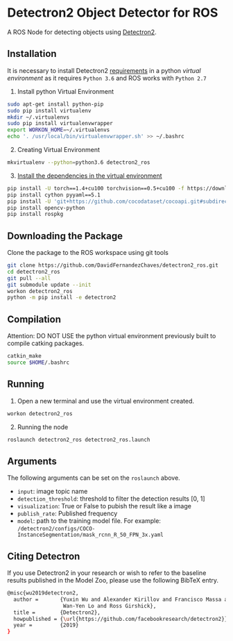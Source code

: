 # Detectron2 Object Detector for ROS

A ROS Node for detecting objects using [Detectron2](https://github.com/facebookresearch/detectron2).


## Installation

It is necessary to install Detectron2 [requirements](https://github.com/facebookresearch/detectron2/blob/master/INSTALL.md) in a python *virtual environment* as it requires `Python 3.6` and ROS works with `Python 2.7`

1. Install python Virtual Environment
```bash
sudo apt-get install python-pip
sudo pip install virtualenv
mkdir ~/.virtualenvs
sudo pip install virtualenvwrapper
export WORKON_HOME=~/.virtualenvs
echo '. /usr/local/bin/virtualenvwrapper.sh' >> ~/.bashrc 
```

2. Creating Virtual Environment
```bash
mkvirtualenv --python=python3.6 detectron2_ros
```

3. [Install the dependencies in the virtual environment](https://github.com/facebookresearch/detectron2/blob/master/INSTALL.md)

```bash
pip install -U torch==1.4+cu100 torchvision==0.5+cu100 -f https://download.pytorch.org/whl/torch_stable.html
pip install cython pyyaml==5.1
pip install -U 'git+https://github.com/cocodataset/cocoapi.git#subdirectory=PythonAPI'
pip install opencv-python
pip install rospkg
```


## Downloading the Package

Clone the package to the ROS workspace using git tools
```bash
git clone https://github.com/DavidFernandezChaves/detectron2_ros.git
cd detectron2_ros
git pull --all
git submodule update --init
workon detectron2_ros
python -m pip install -e detectron2
```

## Compilation

Attention: DO NOT USE the python virtual environment previously built to compile catking packages.
```bash
catkin_make
source $HOME/.bashrc
```

## Running

1. Open a new terminal and use the virtual environment created.
```bash
workon detectron2_ros
```
2. Running the node
```bash
roslaunch detectron2_ros detectron2_ros.launch
```

## Arguments

The following arguments can be set on the `roslaunch` above.
- `input`: image topic name
- `detection_threshold`: threshold to filter the detection results [0, 1]
- `visualization`: True or False to pubish the result like a image
- `publish_rate`: Published frequency
- `model`: path to the training model file. For example: `/detectron2/configs/COCO-InstanceSegmentation/mask_rcnn_R_50_FPN_3x.yaml`

## Citing Detectron
If you use Detectron2 in your research or wish to refer to the baseline results published in the Model Zoo, please use the following BibTeX entry.

```bash
@misc{wu2019detectron2,
  author =       {Yuxin Wu and Alexander Kirillov and Francisco Massa and
                  Wan-Yen Lo and Ross Girshick},
  title =        {Detectron2},
  howpublished = {\url{https://github.com/facebookresearch/detectron2}},
  year =         {2019}
}
```
